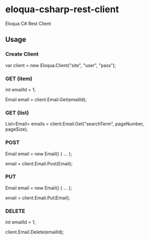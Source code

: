 eloqua-csharp-rest-client
=========================

Eloqua C# Rest Client

## Usage

### Create Client
var client = new Eloqua.Client("site", "user", "pass");

### GET (item)
int emailId = 1;

Email email = client.Email.Get(emailId);

### GET (list)
List&lt;Email&gt; emails = client.Email.Get("searchTerm", pageNumber, pageSize);

### POST
Email email = new Email() { ... };

email = client.Email.Post(Email);

### PUT
Email email = new Email() { ... };

email = client.Email.Put(Email);

### DELETE
int emailId = 1;

client.Email.Delete(emailId);
